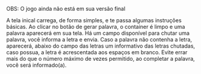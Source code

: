OBS: O jogo ainda não está em sua versão final

A tela inical carrega, de forma simples, e te passa algumas instruções básicas. Ao clicar no botão de gerar palavra, o container é limpo e uma palavra aparecerá em sua tela. Há um campo
disponível para chutar uma palavra, você informa a letra e envia. Caso a palavra não contenha a letra, aparecerá, abaixo do campo das letras um informativo das letras chutadas, caso
possua, a letra é acrescentada aos espaços em branco.
Evite errar mais do que o número máximo de vezes permitido, ao completar a palavra, você será informado(a).
